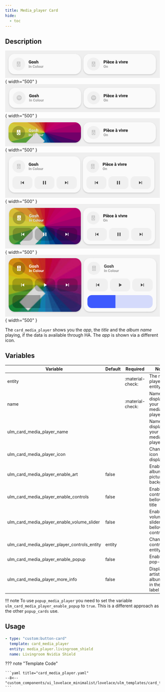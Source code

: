 ```yaml
---
title: Media_player Card
hide:
  - toc
---
```


<!-- markdownlint-disable MD046 -->

## Description

![example-image](../../assets/img/ulm_cards/card_media_player.png){ width="500" }
![example-image](../../assets/img/ulm_cards/card_media_player_icon.png){ width="500" }
![example-image](../../assets/img/ulm_cards/card_media_player_art.png){ width="500" }
![example-image](../../assets/img/ulm_cards/card_media_player_controls.png){ width="500" }
![example-image](../../assets/img/ulm_cards/card_media_player_art_controls.png){ width="500" }
![example-image](../../assets/img/ulm_cards/card_media_player_volume_slider.png){ width="500" }

The `card_media_player` shows you the _app_, the _title_ and the _album name_ playing, if the data is available through HA. The _app_ is shown via a different icon.

## Variables

| Variable                                     | Default | Required         | Notes                                           |
| -------------------------------------------- | ------- | ---------------- | ----------------------------------------------- |
| entity                                       |         | :material-check: | The media-player entity                         |
| name                                         |         | :material-check: | Name to display for your media-player           |
| ulm_card_media_player_name                   |         |                  | Name to display for your media-player           |
| ulm_card_media_player_icon                   |         |                  | Change the icon displayed                       |
| ulm_card_media_player_enable_art             | false   |                  | Enable album picture on background              |
| ulm_card_media_player_enable_controls        | false   |                  | Enable controls bellow the title                |
| ulm_card_media_player_enable_volume_slider   | false   |                  | Enable volume slider bellow controls            |
| ulm_card_media_player_player_controls_entity | entity  |                  | Change the controlled entity                    |
| ulm_card_media_player_enable_popup           | false   |                  | Enable pop-up                                   |
| ulm_card_media_player_more_info              | false   |                  | Displays artist and album info in the sub-label |

!!! note
To use `popup_media_player` you need to set the variable `ulm_card_media_player_enable_popup` to `true`. This is a different approach as the other `popup_cards` use.

## Usage

```yaml
- type: "custom:button-card"
  template: card_media_player
  entity: media_player.livingroom_shield
  name: Livingroom Nvidia Shield
```

??? note "Template Code"

    ```yaml title="card_media_player.yaml"
    --8<-- "custom_components/ui_lovelace_minimalist/lovelace/ulm_templates/card_templates/cards/card_media_player.yaml"
    ```
